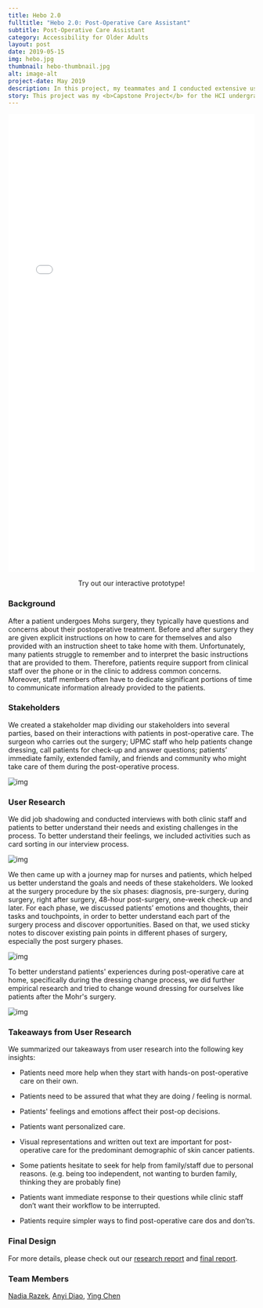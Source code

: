 ```yaml
---
title: Hebo 2.0
fulltitle: "Hebo 2.0: Post-Operative Care Assistant"
subtitle: Post-Operative Care Assistant
category: Accessibility for Older Adults
layout: post
date: 2019-05-15
img: hebo.jpg
thumbnail: hebo-thumbnail.jpg
alt: image-alt
project-date: May 2019
description: In this project, my teammates and I conducted extensive user research at the UPMC Falk clinic with patients after Mohr's Surgery, among which were mostly older adults. By understanding users' needs during the post-operative care process and in older adults using technologies in general, we came up with the design of a mobile post-operative care asssistant, Hebo 2.0. 
story: This project was my <b>Capstone Project</b> for the HCI undergrad secondary major at CMU, advised by <a href="https://hcii.cmu.edu/people/karen-kornblum-berntsen">Prof. Karen Berntsen</a> and <a href="http://www.cs.cmu.edu/~aleven/">Prof. Vincent Aleven</a>. 
---
```


<iframe width="100%" height="935" src="//invis.io/9YRSW74BE2A" frameborder="0" allowfullscreen></iframe>
<p align="center">Try out our interactive prototype!</p>

### Background

After a patient undergoes Mohs surgery, they typically have questions and concerns about their postoperative treatment. Before and after surgery they are given explicit instructions on how to care for themselves and also provided with an instruction sheet to take home with them. Unfortunately, many patients struggle to remember and to interpret the basic instructions that are provided to them. Therefore, patients require support from clinical staff over the phone or in the clinic to address common concerns. Moreover, staff members often have to dedicate significant portions of time to communicate information already provided to the patients. 

### Stakeholders

We created a stakeholder map dividing our stakeholders into several parties, based on their interactions with patients in post-operative care. The surgeon who carries out the surgery; UPMC staff who help patients change dressing, call patients for check-up and answer questions; patients’ immediate family, extended family, and friends and community who might take care of them during the post-operative process. 

![img]({{site.baseurl}}/img/projects/hebo/stakeholder.png)

### User Research

We did job shadowing and conducted interviews with both clinic staff and patients to better understand their needs and existing challenges in the process. To better understand their feelings, we included activities such as card sorting in our interview process. 

![img]({{site.baseurl}}/img/projects/hebo/card-sorting.png)

We then came up with a journey map for nurses and patients, which helped us better understand the goals and needs of these stakeholders. We looked at the surgery procedure by the six phases: diagnosis, pre-surgery, during surgery, right after surgery, 48-hour post-surgery, one-week check-up and later. For each phase, we discussed patients’ emotions and thoughts, their tasks and touchpoints, in order to better understand each part of the surgery process and discover opportunities. Based on that, we used sticky notes to discover existing pain points in different phases of surgery, especially the post surgery phases.

![img]({{site.baseurl}}/img/projects/hebo/journey-map.jpg)

To better understand patients' experiences during post-operative care at home, specifically during the dressing change process, we did further empirical research and tried to change wound dressing for ourselves like patients after the Mohr's surgery. 

![img]({{site.baseurl}}/img/projects/hebo/empirical-research.png)

### Takeaways from User Research

We summarized our takeaways from user research into the following key insights: 

- Patients need more help when they start with hands-on post-operative care on their own. 

- Patients need to be assured that what they are doing / feeling is normal. 

- Patients' feelings and emotions affect their post-op decisions.

- Patients want personalized care. 

- Visual representations and written out text are important for post-operative care for the predominant demographic of skin cancer patients. 

- Some patients hesitate to seek for help from family/staff due to personal reasons. (e.g. being too independent, not wanting to burden family, thinking they are probably fine)

- Patients want immediate response to their questions while clinic staff don’t want their workflow to be interrupted. 

- Patients require simpler ways to find post-operative care dos and don’ts.

<!-- ### Ideation

### Lo-Fi Prototype

### Mid-Fi Prototype

### Hi-Fi Prototype -->

### Final Design

For more details, please check out our [research report]({{site.baseurl}}/files/projects/hebo/Research%20Report.pdf) and [final report]({{site.baseurl}}/files/projects/hebo/Final%20Report.pdf).

### Team Members

[Nadia Razek](https://www.linkedin.com/in/nadia-razek), [Anyi Diao](https://www.linkedin.com/in/anyi-diao-8a7544130), [Ying Chen](https://www.linkedin.com/in/yingc1)










